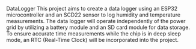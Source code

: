 DataLogger
This project aims to create a data logger using an ESP32 microcontroller and an SCD22 sensor to log humidity and temperature measurements. The data logger will operate independently of the power grid by utilizing a battery module and an SD card module for data storage. To ensure accurate time measurements while the chip is in deep sleep mode, an RTC (Real-Time Clock) will be incorporated into the project.
